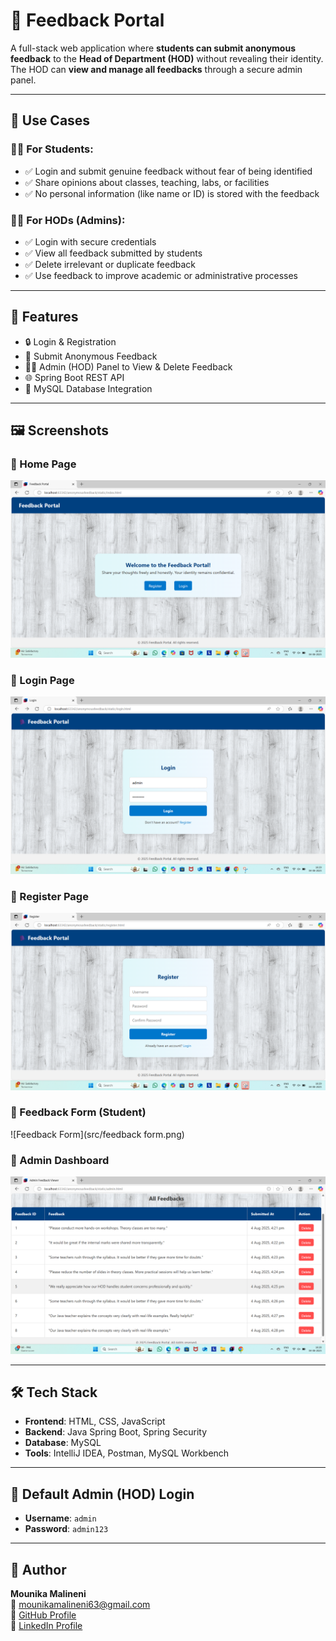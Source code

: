 # 📝 Feedback Portal

A full-stack web application where **students can submit anonymous feedback** to the **Head of Department (HOD)** without revealing their identity. The HOD can **view and manage all feedbacks** through a secure admin panel.

---

## 🎯 Use Cases

### 👩‍🎓 For Students:
- ✅ Login and submit genuine feedback without fear of being identified  
- ✅ Share opinions about classes, teaching, labs, or facilities  
- ✅ No personal information (like name or ID) is stored with the feedback  

### 👨‍🏫 For HODs (Admins):
- ✅ Login with secure credentials  
- ✅ View all feedback submitted by students  
- ✅ Delete irrelevant or duplicate feedback  
- ✅ Use feedback to improve academic or administrative processes  

---

## 📌 Features

- 🔒 Login & Registration  
- 🧾 Submit Anonymous Feedback  
- 🧑‍💼 Admin (HOD) Panel to View & Delete Feedback  
- 🌐 Spring Boot REST API  
- 💾 MySQL Database Integration  

---

## 🖼️ Screenshots

### 🔹 Home Page
![Home Page](src/homepage.png)

### 🔹 Login Page
![Login Page](src/login.png)

### 🔹 Register Page
![Register Page](src/registerpage.png)

### 🔹 Feedback Form (Student)
![Feedback Form](src/feedback form.png)

### 🔹 Admin Dashboard
![Admin Dashboard](src/admindashboard.png)

---

## 🛠️ Tech Stack

- **Frontend**: HTML, CSS, JavaScript  
- **Backend**: Java Spring Boot, Spring Security  
- **Database**: MySQL  
- **Tools**: IntelliJ IDEA, Postman, MySQL Workbench  

---

## 🔐 Default Admin (HOD) Login

- **Username**: `admin`  
- **Password**: `admin123`  

---

## 🤝 Author

**Mounika Malineni**  
📧 mounikamalineni63@gmail.com  
🔗 [GitHub Profile](https://github.com/mounikamalineni26)  
🔗 [LinkedIn Profile](https://www.linkedin.com/in/mounikamalineni)

